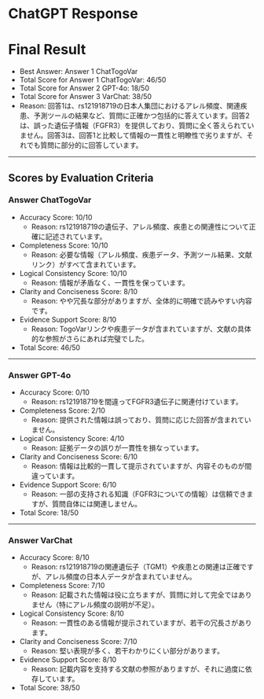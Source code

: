 # ChatGPT Response

# Final Result

- Best Answer: Answer 1 ChatTogoVar
- Total Score for Answer 1 ChatTogoVar: 46/50
- Total Score for Answer 2 GPT-4o: 18/50
- Total Score for Answer 3 VarChat: 38/50
- Reason: 回答1は、rs121918719の日本人集団におけるアレル頻度、関連疾患、予測ツールの結果など、質問に正確かつ包括的に答えています。回答2は、誤った遺伝子情報（FGFR3）を提供しており、質問に全く答えられていません。回答3は、回答1と比較して情報の一貫性と明瞭性で劣りますが、それでも質問に部分的に回答しています。

---

## Scores by Evaluation Criteria

### Answer ChatTogoVar
- Accuracy Score: 10/10
  - Reason: rs121918719の遺伝子、アレル頻度、疾患との関連性について正確に記述されています。
- Completeness Score: 10/10
  - Reason: 必要な情報（アレル頻度、疾患データ、予測ツール結果、文献リンク）がすべて含まれています。
- Logical Consistency Score: 10/10
  - Reason: 情報が矛盾なく、一貫性を保っています。
- Clarity and Conciseness Score: 8/10
  - Reason: やや冗長な部分がありますが、全体的に明確で読みやすい内容です。
- Evidence Support Score: 8/10
  - Reason: TogoVarリンクや疾患データが含まれていますが、文献の具体的な参照がさらにあれば完璧でした。
- Total Score: 46/50

---

### Answer GPT-4o
- Accuracy Score: 0/10
  - Reason: rs121918719を間違ってFGFR3遺伝子に関連付けています。
- Completeness Score: 2/10
  - Reason: 提供された情報は誤っており、質問に応じた回答が含まれていません。
- Logical Consistency Score: 4/10
  - Reason: 証拠データの誤りが一貫性を損なっています。
- Clarity and Conciseness Score: 6/10
  - Reason: 情報は比較的一貫して提示されていますが、内容そのものが間違っています。
- Evidence Support Score: 6/10
  - Reason: 一部の支持される知識（FGFR3についての情報）は信頼できますが、質問自体には関連しません。
- Total Score: 18/50

---

### Answer VarChat
- Accuracy Score: 8/10
  - Reason: rs121918719の関連遺伝子（TGM1）や疾患との関連は正確ですが、アレル頻度の日本人データが含まれていません。
- Completeness Score: 7/10
  - Reason: 記載された情報は役に立ちますが、質問に対して完全ではありません（特にアレル頻度の説明が不足）。
- Logical Consistency Score: 8/10
  - Reason: 一貫性のある情報が提示されていますが、若干の冗長さがあります。
- Clarity and Conciseness Score: 7/10
  - Reason: 堅い表現が多く、若干わかりにくい部分があります。
- Evidence Support Score: 8/10
  - Reason: 記載内容を支持する文献の参照がありますが、それに過度に依存しています。
- Total Score: 38/50